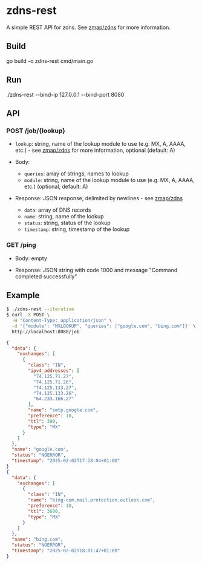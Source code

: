 # zdns-rest

A simple REST API for zdns. See [zmap/zdns](https://github.com/zmap/zdns) for more information.


## Build

go build -o zdns-rest cmd/main.go

## Run

./zdns-rest --bind-ip 127.0.0.1 --bind-port 8080

## API

### POST /job/{lookup}

- `lookup`: string, name of the lookup module to use (e.g. MX, A, AAAA, etc.) - see [zmap/zdns](https://github.com/zmap/zdns?tab=readme-ov-file#raw-dns-modules) for more information, optional (default: A)

- Body:
  - `queries`: array of strings, names to lookup
  - `module`: string, name of the lookup module to use (e.g. MX, A, AAAA, etc.) (optional, default: A)

- Response: JSON response, delimited by newlines - see [zmap/zdns](https://github.com/zmap/zdns?tab=readme-ov-file#raw-dns-modules)
  - `data`: array of DNS records
  - `name`: string, name of the lookup
  - `status`: string, status of the lookup
  - `timestamp`: string, timestamp of the lookup

### GET /ping

- Body: empty

- Response: JSON string with code 1000 and message "Command completed successfully"


## Example

```bash
$ ./zdns-rest --iterative
$ curl -X POST \
  -H "Content-Type: application/json" \
  -d '{"module": "MXLOOKUP", "queries": ["google.com", "bing.com"]}' \
  http://localhost:8080/job
```

```json
{
  "data": {
    "exchanges": [
      {
        "class": "IN",
        "ipv4_addresses": [
          "74.125.71.27",
          "74.125.71.26",
          "74.125.133.27",
          "74.125.133.26",
          "64.233.166.27"
        ],
        "name": "smtp.google.com",
        "preference": 10,
        "ttl": 300,
        "type": "MX"
      }
    ]
  },
  "name": "google.com",
  "status": "NOERROR",
  "timestamp": "2025-02-02T17:28:04+01:00"
}
{
  "data": {
    "exchanges": [
      {
        "class": "IN",
        "name": "bing-com.mail.protection.outlook.com",
        "preference": 10,
        "ttl": 3600,
        "type": "MX"
      }
    ]
  },
  "name": "bing.com",
  "status": "NOERROR",
  "timestamp": "2025-02-02T18:01:47+01:00"
}
```
